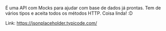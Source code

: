 É uma API com Mocks para ajudar com base de dados já prontas. Tem de vários tipos e aceita todos os métodos HTTP. Coisa linda! :D

Link: https://jsonplaceholder.typicode.com/

